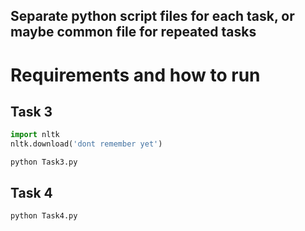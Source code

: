 ## Separate python script files for each task, or maybe common file for repeated tasks

# Requirements and how to run

## Task 3

```python
import nltk
nltk.download('dont remember yet')
```

```
python Task3.py
```

## Task 4

```
python Task4.py
```